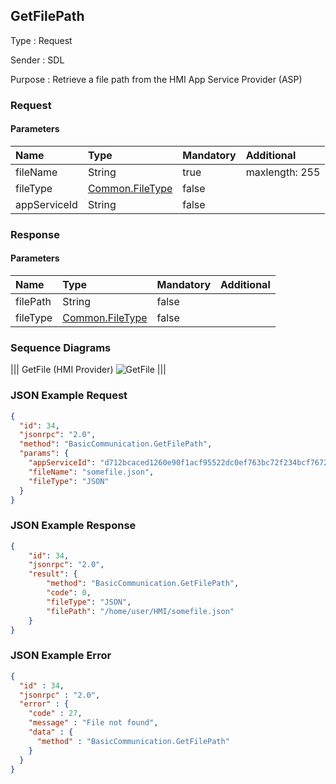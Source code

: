 ## GetFilePath

Type
: Request

Sender
: SDL

Purpose
: Retrieve a file path from the HMI App Service Provider (ASP)

### Request

#### Parameters

|Name|Type|Mandatory|Additional|
|:---|:---|:--------|:---------|
|fileName|String|true|maxlength: 255|
|fileType|[Common.FileType](../../common/enums/#filetype)|false||
|appServiceId|String|false||


### Response

#### Parameters

|Name|Type|Mandatory|Additional|
|:---|:---|:--------|:---------|
|filePath|String|false||
|fileType|[Common.FileType](../../common/enums/#filetype)|false||

### Sequence Diagrams
|||
GetFile (HMI Provider)
![GetFile](./assets/GetFile.png)
|||

### JSON Example Request

```json
{
  "id": 34,
  "jsonrpc": "2.0",
  "method": "BasicCommunication.GetFilePath",
  "params": {
    "appServiceId": "d712bcaced1260e90f1acf95522dc0ef763bc72f234bcf7672cd7e23801cf150",
    "fileName": "somefile.json",
    "fileType": "JSON"
  }
}
```

### JSON Example Response

```json
{
	"id": 34,
	"jsonrpc": "2.0",
	"result": {
		"method": "BasicCommunication.GetFilePath",
		"code": 0,
		"fileType": "JSON",
		"filePath": "/home/user/HMI/somefile.json"
	}
}
```

### JSON Example Error

```json
{
  "id" : 34,
  "jsonrpc" : "2.0",
  "error" : {
    "code" : 27,
    "message" : "File not found",
    "data" : {
      "method" : "BasicCommunication.GetFilePath"
    }
  }
}
```
